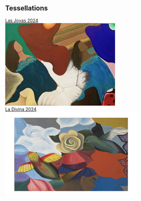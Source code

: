 <link rel="stylesheet" href="css/styles.css">

## Tessellations

[Las Joyas 2024](/images/las%20joyas.jpg)<br>
<img src="images/las joyas.jpg" style="width: 350px; height: 262px;"/>
<br> [La Divina 2024](/la%20divina)<br>
<img src="images/la divina - Copy.jpg" style="width: 420px; height: 270px;"/>
